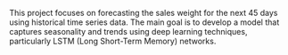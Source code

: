 This project focuses on forecasting the sales weight for the next 45 days using historical time series data. The main goal is to develop a model that captures seasonality and trends using deep learning techniques, particularly LSTM (Long Short-Term Memory) networks.
